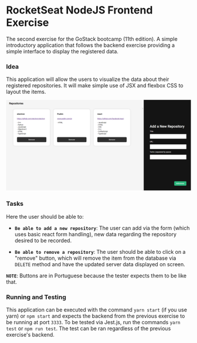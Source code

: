 # RocketSeat NodeJS Frontend Exercise

The second exercise for the GoStack bootcamp (11th edition). A simple introductory application that follows the backend exercise providing a simple interface to display the registered data.

### Idea

This application will allow the users to visualize the data about their registered repositories. It will make simple use of JSX and flexbox CSS to layout the items.

![github-small](./images/front.PNG)

### Tasks

Here the user should be able to:

- **`Be able to add a new repository`**: The user can add via the form (which uses basic react form handling), new data regarding the repository desired to be recorded.

- **`Be able to remove a repository`**: The user should be able to click on a "remove" button, which will remove the item from the database via `DELETE` method and have the updated server data displayed on screen.

**`NOTE`**: Buttons are in Portuguese because the tester expects them to be like that.

### Running and Testing

This application can be executed with the command `yarn start` (if you use yarn) or `npm start` and expects the backend from the previous exercise to be running at port `3333`. To be tested via Jest.js, run the commands `yarn test` or `npm run test`. The test can be ran regardless of the previous exercise's backend.

